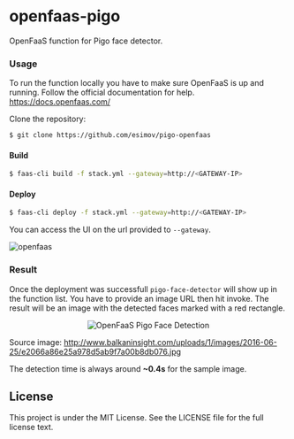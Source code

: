 # openfaas-pigo
OpenFaaS function for Pigo face detector.

### Usage
To run the function locally you have to make sure OpenFaaS is up and running. Follow the official documentation for help. https://docs.openfaas.com/

Clone the repository:
```bash
$ git clone https://github.com/esimov/pigo-openfaas
```

#### Build
```bash 
$ faas-cli build -f stack.yml --gateway=http://<GATEWAY-IP>
```

#### Deploy
```bash 
$ faas-cli deploy -f stack.yml --gateway=http://<GATEWAY-IP>
```

You can access the UI on the url provided to `--gateway`. 

![openfaas](https://user-images.githubusercontent.com/883386/44348404-fcef5280-a4a2-11e8-9b9c-1c34acc23d83.png)

### Result
Once the deployment was successfull `pigo-face-detector` will show up in the function list. You have to provide an image URL then hit invoke. The result will be an image with the detected faces marked with a red rectangle.

<p align="center">
<img src="https://user-images.githubusercontent.com/883386/44348484-388a1c80-a4a3-11e8-8d1d-bc529be52ff3.jpg" title="OpenFaaS Pigo Face Detection"/>
</p>

Source image: http://www.balkaninsight.com/uploads/1/images/2016-06-25/e2066a86e25a978d5ab9f7a00b8db076.jpg

The detection time is always around **~0.4s** for the sample image.

## License

This project is under the MIT License. See the LICENSE file for the full license text.
